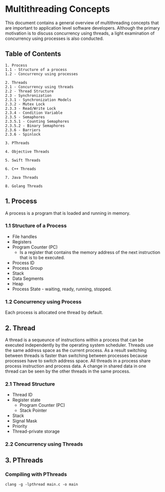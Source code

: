 # Multithreading Concepts

This document contains a general overview of multithreading concepts that are important to application level software developers. Although the
primary motivation is to discuss concurrency using threads, a light examination of concurrency using processes is also conducted.  

## Table of Contents

    1. Process
    1.1 - Structure of a process
    1.2 - Concurrency using processes

    2. Threads
    2.1 - Concurrency using threads
    2.2 - Thread Structure
    2.3 - Synchronization
    2.3.1 - Synchronization Models
    2.3.2 - Mutex Lock
    2.3.3 - Read/Write Lock
    2.3.4 - Condition Variable
    2.3.5 - Semaphores
    2.3.5.1 - Counting Semaphores
    2.3.5.2 - Binary Semaphores
    2.3.6 - Barriers
    2.3.6 - Spinlock

    3. PThreads

    4. Objective Threads

    5. Swift Threads

    6. C++ Threads

    7. Java Threads

    8. Golang Threads

## 1. Process
A process is a program that is loaded and running in memory.

### 1.1 Structure of a Process
* File handles
* Registers
* Program Counter (PC) 
    * Is a register that contains the memory address of the next instruction that is to be executed.
* Process ID
* Process Group
* Stack
* Data Segments
* Heap
* Process State - waiting, ready, running, stopped. 

### 1.2 Concurrency using Process
Each process is allocated one thread by default.



## 2. Thread
A thread is a sequeunce of instructions within a process that can be executed independently by the operating system scheduler. Threads use the same address space as the current
process. As a result switching between threads is faster than switching between processes because processes have to switch address space. All threads in a process share
process instruction and process data. A change in shared data in one thread can be seen by the other threads in the same process.

### 2.1 Thread Structure
* Thread ID
* Register state
    * Program Counter (PC) 
    * Stack Pointer
* Stack
* Signal Mask
* Priority
* Thread-private storage


### 2.2 Concurrency using Threads


## 3. PThreads

### Compiling with PThreads

```bash:
clang -g -lpthread main.c -o main
```